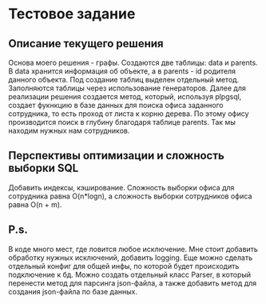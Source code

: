 # Тестовое задание
## Описание текущего решения
Основа моего решения - графы. Создаются две таблицы: data и parents.
В data хранится информация об объекте, а в parents - id родителя данного объекта.
Под создание таблиц выделен отдельный метод. Заполняются таблицы
через использование генераторов. Далее для реализации решения создается метод, который, используя 
plpgsql, создает фукнкцию в базе данных для поиска офиса заданного сотрудника, то есть проход
от листа к корню дерева. По этому офису
производится поиск в глубину благодаря таблице parents. Так мы находим нужных нам сотрудников.
## Перспективы оптимизации и сложность выборки SQL
Добавить индексы, кэширование.
Сложность выборки офиса для сотрудника равна O(n*logn), а сложность выборки сотрудников офиса  равна 
O(n + m).
## P.s.
В коде много мест, где ловится любое исключение.
Мне стоит добавить обработку нужных исключений, добавить logging.
Еще можно сделать отдельный конфиг для общей инфы, по которой будет происходить подключение к бд.
Можно создать отдельный класс Parser, в который перенести метод для парсинга json-файла, а также 
добавить метод для создания json-файла по базе данных.
